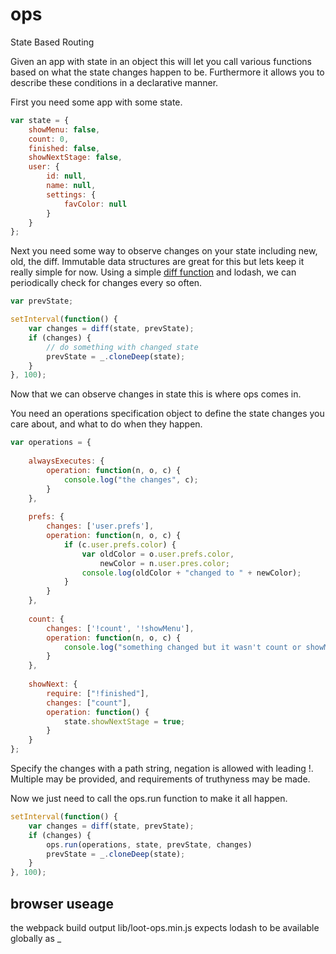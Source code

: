 # ops
State Based Routing

Given an app with state in an object this will let you call various functions based
on what the state changes happen to be. Furthermore it allows you to describe these
conditions in a declarative manner.

First you need some app with some state.

```javascript
var state = {
	showMenu: false,
	count: 0,
	finished: false,
	showNextStage: false,
	user: {
		id: null,
		name: null,
		settings: {
			favColor: null
		}
	}
};
```

Next you need some way to observe changes on your state including new, old, the diff.
Immutable data structures are great for this but lets keep it really simple for now.
Using a simple [diff function](https://github.com/andrewluetgers/diff) and lodash,
we can periodically check for changes every so often.

```javascript
var prevState;

setInterval(function() {
	var changes = diff(state, prevState);
	if (changes) {
		// do something with changed state
		prevState = _.cloneDeep(state);
	}
}, 100);

```
Now that we can observe changes in state this is where ops comes in.

You need an operations specification object to define the state changes you 
care about, and what to do when they happen.

```javascript
var operations = {
	
	alwaysExecutes: {
		operation: function(n, o, c) {
			console.log("the changes", c);
		}
	},
	
	prefs: {
		changes: ['user.prefs'],
		operation: function(n, o, c) {
			if (c.user.prefs.color) {
				var oldColor = o.user.prefs.color,
					newColor = n.user.pres.color;
				console.log(oldColor + "changed to " + newColor);
			}
		}
	},
	
	count: {
		changes: ['!count', '!showMenu'],
		operation: function(n, o, c) {
			console.log("something changed but it wasn't count or showMenu. Here it is", c);
		}
	},
	
	showNext: {
		require: ["!finished"],
		changes: ["count"],
		operation: function() {
			state.showNextStage = true;
		}
	}
};
```

Specify the changes with a path string, negation is allowed with leading !.
Multiple may be provided, and requirements of truthyness may be made.

Now we just need to call the ops.run function to make it all happen.


```javascript
setInterval(function() {
	var changes = diff(state, prevState);
	if (changes) {
		ops.run(operations, state, prevState, changes)
		prevState = _.cloneDeep(state);
	}
}, 100);

```

## browser useage
the webpack build output lib/loot-ops.min.js expects lodash to be available globally as _